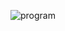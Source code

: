 ![program](https://user-images.githubusercontent.com/59260491/111071721-8dba2d80-84e8-11eb-95e6-1045efee531d.png)
